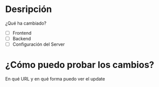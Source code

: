 # Desripción
¿Qué ha cambiado?

- [ ] Frontend
- [ ] Backend
- [ ] Configuración del Server

# ¿Cómo puedo probar los cambios?
En qué URL y en qué forma puedo ver el update
